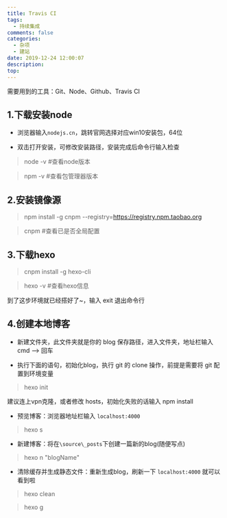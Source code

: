 ```yaml
---
title: Travis CI
tags:
  - 持续集成
comments: false
categories:
  - 杂项
  - 建站
date: 2019-12-24 12:00:07
description:
top:
---
```


需要用到的工具：Git、Node、Github、Travis CI

## 1.下载安装node
* 浏览器输入`nodejs.cn`，跳转官网选择对应win10安装包，64位

* 双击打开安装，可修改安装路径，安装完成后命令行输入检查

> node -v    #查看node版本

> npm -v     #查看包管理器版本

## 2.安装镜像源

> npm install -g cnpm --registry=https://registry.npm.taobao.org

> cnpm #查看已是否全局配置

## 3.下载hexo

> cnpm install -g hexo-cli

> hexo -v #查看hexo信息

到了这步环境就已经搭好了~，输入 exit 退出命令行

## 4.创建本地博客

* 新建文件夹，此文件夹就是你的 blog 保存路径，进入文件夹，地址栏输入 cmd --> 回车

* 执行下面的语句，初始化blog，执行 git 的 clone 操作，前提是需要将 git 配置到环境变量

> hexo init

建议连上vpn克隆，或者修改 hosts，初始化失败的话输入 npm install

* 预览博客：浏览器地址栏输入 `localhost:4000` 

> hexo s

* 新建博客：将在`\source\_posts`下创建一篇新的blog(随便写点)

> hexo n "blogName"

* 清除缓存并生成静态文件：重新生成blog，刷新一下 `localhost:4000` 就可以看到啦

> hexo clean 

> hexo g
